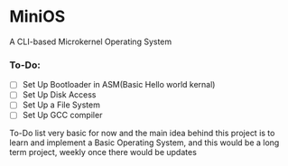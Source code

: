 # MiniOS
 A CLI-based Microkernel Operating System

### To-Do:
- [ ] Set Up Bootloader in ASM(Basic Hello world kernal)
- [ ] Set Up Disk Access
- [ ] Set Up a File System
- [ ] Set Up GCC compiler

To-Do list very basic for now and the main idea behind this project is to learn and implement a Basic Operating System, and this would be a long term project, weekly once there would be updates 
